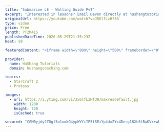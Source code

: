 ```yaml
---
title: "Submarine LE - Walling Guide PvT"
excerpt: "Interested in lessons? Email Devon directly at hushangtutorials@outlook.com ------------------------------------------------------------------------------------------------------- Want to support HuShang Tutorials directly? Patreon is a website where you can contribute a monthly donation that will help"
originalUrl: https://youtube.com/watch?v=J56lfLzHf30
type: video
price: Free
length: PT2M41S
publishedDateTime: 2020-05-29T21:35:23Z
heat: 50

featuredContent: "<iframe width=\"800\" height=\"500\" frameborder=\"0\" src=\"https://www.youtube.com/embed/J56lfLzHf30\" allow=\"accelerometer; autoplay; encrypted-media; gyroscope; picture-in-picture\" allowfullscreen></iframe>"

provider:
  name: HuShang Tutorials
  domain: hushangcoaching.com

topics:
  - StarCraft 2
  - Protoss

images:
  - url: https://i.ytimg.com/vi/J56lfLzHf30/maxresdefault.jpg
    width: 1280
    height: 720
    isCached: true

secured: "CGM0yjdy2Z8gf5o1xukQ4ypWYYiIF5tSMiYp4dxZYc4Derg18Xh6fBwKVx+wRQblNFcptA5CImTV9p/tn0D6U1hI3TcPPXVIM5eiDZcZE86KoY5Up8r1fTFhEUkQ+LYLXn1UrPu166Je4uFoErUY3NsMobht+T8BiDRylzWjLUyfWBALTKmVULKDixx2ThdZ2zI55mDc6ZVHaVFoIxy+vzUhA276PWl9D/DjCLDaOTpGZ/kklGbcdY9g+ODH7yu6JQ3pSO8Wh9AUAfELx8MJhvdIZrAMfgFSBQTXxzlbWlUl16MdtEOUQ8sUjuYXNOn24f6J+BX/5eCqn++qHy9SDTtBzkDO0WjkCtEXBKc8G3no8pMDldyIPV/8elf6ynOXZAMx5P3XnEiDLNiDs85oCroeKDCAJKb7bpV4V3mwdPk=;UV0qVhU8zOXcpp9TbJ6Fgw=="
---
```



